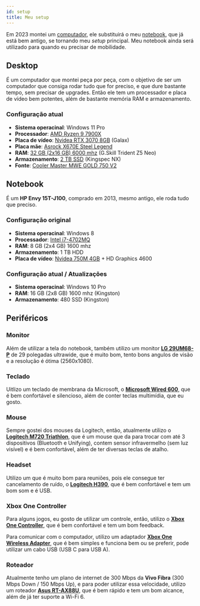 ```yaml
---
id: setup
title: Meu setup
---
```


Em 2023 montei um [computador](#desktop), ele substituirá o meu [notebook](#notebook), que já está bem antigo, se tornando meu *setup* principal. Meu notebook ainda será utilizado para quando eu precisar de mobilidade.
## Desktop

É um computador que montei peça por peça, com o objetivo de ser um computador que consiga rodar tudo que for preciso, e que dure bastante tempo, sem precisar de upgrades. Então ele tem um processador e placa de vídeo bem potentes, além de bastante memória RAM e armazenamento.

### Configuração atual
- **Sistema operacinal**: Windows 11 Pro
- **Processador**: [AMD Ryzen 9 7900X](https://www.amd.com/pt/products/cpu/amd-ryzen-9-7900x)
- **Placa de vídeo**: [Nvidea RTX 3070 8GB](https://www.galax.com/pt/graphics-card/geforce-rtx-3070ti-oc.html) (Galax)
- **Placa mãe**: [Asrock X670E Steel Legend](https://www.asrock.com/mb/AMD/X670E%20Steel%20Legend/index.asp)
- **RAM**: [32 GB (2x16 GB) 6000 mhz](https://www.gskill.com/product/165/390/1661410135/F5-6000J3038F16GX2-TZ5NR) (G.Skill Trident Z5 Neo)
- **Armazenamento**: [2 TB SSD](https://www.kingspec.com/product/nx-series-106.html) (Kingspec NX)
- **Fonte**: [Cooler Master MWE GOLD 750 V2](https://www.coolermaster.com/br/pt-br/catalog/power-supplies/mwe-series/mwe-gold-750-v2/)


## Notebook

É um **HP Envy 15T-J100**, comprado em 2013, mesmo antigo, ele roda tudo que preciso.

### Configuração original
- **Sistema operacinal**: Windows 8
- **Processador**: [Intel i7-4702MQ](https://ark.intel.com/content/www/br/pt/ark/products/75119/intel-core-i7-4702mq-processor-6m-cache-up-to-3-20-ghz.html)
- **RAM**: 8 GB (2x4 GB) 1600 mhz 
- **Armazenamento**: 1 TB HDD 
- **Placa de vídeo**: [Nvidea 750M 4GB](https://www.nvidia.com/en-gb/geforce/gaming-laptops/geforce-gt-750m/specifications/) + HD Graphics 4600

### Configuração atual / Atualizações
- **Sistema operacinal**: Windows 10 Pro
- **RAM**: 16 GB (2x8 GB) 1600 mhz (Kingston)
- **Armazenamento**: 480 SSD (Kingston)

## Periféricos

### Monitor

Além de utilizar a tela do notebook, também utilizo um monitor **[LG 29UM68-P](https://www.lg.com/br/monitores/lg-29UM68-P)** de 29 polegadas ultrawide, que é muito bom, tento bons angulos de visão e a resolução é ótima (2560x1080).

### Teclado

Uitlizo um teclado de membrana da Microsoft, o **[Microsoft Wired 600](https://www.microsoft.com/accessories/pt-br/products/keyboards/wired-keyboard-600/anb-00005)**, que é bem confortável e silencioso, além de conter teclas multimídia, que eu gosto.

### Mouse

Sempre gostei dos mouses da Logitech, então, atualmente utilizo o **[Logitech M720 Triathlon](https://www.logitech.com/pt-br/products/mice/m720-triathlon.html)**, que é um mouse que da para trocar com até 3 dispositivos (Bluetooth e Unifying), contem sensor infravermelho (sem luz visível) e é bem confortável, além de ter diversas teclas de atalho.

### Headset

Utilizo um que é muito bom para reuniões, pois ele consegue ter cancelamento de ruído, o **[Logitech H390](https://www.logitech.com/pt-br/products/headsets/h390-usb-headset.html)**, que é bem confortável e tem um bom som e é USB.

### Xbox One Controller

Para alguns jogos, eu gosto de utilizar um controle, então, utilizo o **[Xbox One Controller](https://www.xbox.com/pt-BR/accessories/controllers/xbox-wireless-controller)**, que é bem confortável e tem um bom feedback.

Para comunicar com o computador, utilizo um adaptador **[Xbox One Wireless Adapter](https://www.xbox.com/en-US/accessories/adapters/wireless-adapter-windows)**, que é bem simples e funciona bem ou se preferir, pode utilizar um cabo USB (USB C para USB A).

### Roteador

Atualmente tenho um plano de internet de 300 Mbps da **Vivo Fibra** (300 Mbps Down / 150 Mbps Up), e para poder utilizar essa velocidade, utilizo um roteador **[Asus RT-AX88U](https://www.asus.com/Networking/RT-AX88U/)**, que é bem rápido e tem um bom alcance, além de já ter suporte a Wi-Fi 6.